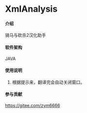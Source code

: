 # XmlAnalysis

#### 介绍
骑马与砍杀2汉化助手

#### 软件架构
JAVA

#### 使用说明

1.  根据提示来，翻译完会自动关闭窗口。

#### 参与贡献

https://gitee.com/zym6666
